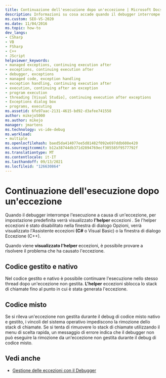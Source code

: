 ```yaml
---
title: Continuazione dell'esecuzione dopo un'eccezione | Microsoft Docs
description: Informazioni su cosa accade quando il debugger interrompe l'esecuzione a causa di un'eccezione non gestita. È possibile continuare l'esecuzione nello stesso thread.
ms.custom: SEO-VS-2020
ms.date: 11/04/2016
ms.topic: how-to
dev_langs:
- CSharp
- VB
- FSharp
- C++
- JScript
helpviewer_keywords:
- managed exceptions, continuing execution after
- exceptions, continuing execution after
- debugger, exceptions
- managed code, exception handling
- exception handling, continuing execution after
- execution, continuing after an exception
- program execution
- threading [Visual Studio], continuing execution after exceptions
- Exceptions dialog box
- programs, executing
ms.assetid: 6fe97aac-2131-4615-bd92-d3afee741558
author: mikejo5000
ms.author: mikejo
manager: jmartens
ms.technology: vs-ide-debug
ms.workload:
- multiple
ms.openlocfilehash: baed5da414077ee5d81482f092e697ddb608e420
ms.sourcegitcommit: b12a38744db371d2894769ecf305585f9577792f
ms.translationtype: MT
ms.contentlocale: it-IT
ms.lasthandoff: 09/13/2021
ms.locfileid: "126630864"
---
```

# <a name="continuing-execution-after-an-exception"></a>Continuazione dell'esecuzione dopo un'eccezione
Quando il debugger interrompe l'esecuzione a causa di un'eccezione, per impostazione predefinita verrà visualizzato **l'helper** eccezioni . Se l'helper  eccezioni  è stato disabilitato nella finestra di dialogo Opzioni, verrà visualizzato  l'Assistente eccezioni **(C#** o Visual Basic) o la finestra di dialogo Eccezione (C++).

 Quando viene **visualizzato l'helper** eccezioni, è possibile provare a risolvere il problema che ha causato l'eccezione.

## <a name="managed-and-native-code"></a>Codice gestito e nativo
 Nel codice gestito e nativo è possibile continuare l'esecuzione nello stesso thread dopo un'eccezione non gestita. **L'helper** eccezioni sblocca lo stack di chiamate fino al punto in cui è stata generata l'eccezione.

## <a name="mixed-code"></a>Codice misto
 Se si rileva un'eccezione non gestita durante il debug di codice misto nativo e gestito, i vincoli del sistema operativo impediscono la rimozione dello stack di chiamate. Se si tenta di rimuovere lo stack di chiamate utilizzando il menu di scelta rapida, un messaggio di errore indica che il debugger non può eseguire la rimozione da un'eccezione non gestita durante il debug di codice misto.

## <a name="see-also"></a>Vedi anche

- [Gestione delle eccezioni con il Debugger](../debugger/managing-exceptions-with-the-debugger.md)